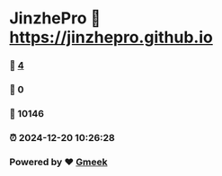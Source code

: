 # JinzhePro :link: https://jinzhepro.github.io 
### :page_facing_up: [4](https://jinzhepro.github.io/tag.html) 
### :speech_balloon: 0 
### :hibiscus: 10146 
### :alarm_clock: 2024-12-20 10:26:28 
### Powered by :heart: [Gmeek](https://github.com/Meekdai/Gmeek)
